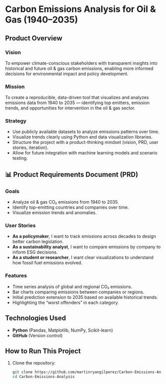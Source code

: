 # Carbon Emissions Analysis for Oil & Gas (1940–2035)

## Product Overview

### Vision
To empower climate-conscious stakeholders with transparent insights into historical and future oil & gas carbon emissions, enabling more informed decisions for environmental impact and policy development.

### Mission
To create a reproducible, data-driven tool that visualizes and analyzes emissions data from 1940 to 2035 — identifying top emitters, emission trends, and opportunities for intervention in the oil & gas sector.

### Strategy
- Use publicly available datasets to analyze emissions patterns over time.
- Visualize trends clearly using Python and data visualization libraries.
- Structure the project with a product-thinking mindset (vision, PRD, user stories, iteration).
- Allow for future integration with machine learning models and scenario testing.

## 📊 Product Requirements Document (PRD)

### Goals
- Analyze oil & gas CO₂ emissions from 1940 to 2035.
- Identify top-emitting countries and companies over time.
- Visualize emission trends and anomalies.

### User Stories
- **As a policymaker**, I want to track emissions across decades to design better carbon legislation.
- **As a sustainability analyst**, I want to compare emissions by company to inform ESG decisions.
- **As a student or researcher**, I want clear visualizations to understand how fossil fuel emissions evolved.

### Features
- Time series analysis of global and regional CO₂ emissions.
- Bar charts comparing emissions between companies or regions.
- Initial prediction extension to 2035 based on available historical trends.
- Highlighting the “worst offenders” in each category.


## Technologies Used  
- **Python** (Pandas, Matplotlib, NumPy, Scikit-learn)  
- **GitHub** (Version control)  

## How to Run This Project  
1. Clone the repository:  
   ```sh
   git clone https://github.com/martinryangilperez/Carbon-Emissions-Analysis.git
   cd Carbon-Emissions-Analysis
